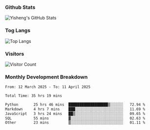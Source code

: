 ### Github Stats
![Yisheng's GitHub Stats](https://github-readme-stats-9qabuvhk1-gongyisheng.vercel.app/api?username=gongyisheng&count_private=true&show_icons=true)
### Tog Langs
![Top Langs](https://github-readme-stats-9qabuvhk1-gongyisheng.vercel.app/api/top-langs/?username=gongyisheng&layout=compact)
### Visitors
![Visitor Count](https://profile-counter.glitch.me/gongyisheng/count.svg)
### Monthly Development Breakdown
<!--START_SECTION:waka-->

```txt
From: 12 March 2025 - To: 11 April 2025

Total Time: 35 hrs 19 mins

Python       25 hrs 46 mins  ██████████████████▒░░░░░░   72.94 %
Markdown     4 hrs 7 mins    ███░░░░░░░░░░░░░░░░░░░░░░   11.69 %
JavaScript   3 hrs 24 mins   ██▒░░░░░░░░░░░░░░░░░░░░░░   09.65 %
SQL          55 mins         ▓░░░░░░░░░░░░░░░░░░░░░░░░   02.63 %
Other        23 mins         ▒░░░░░░░░░░░░░░░░░░░░░░░░   01.11 %
```

<!--END_SECTION:waka-->
